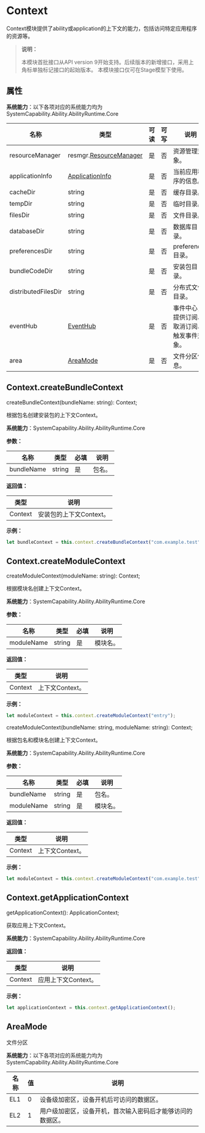 # Context

Context模块提供了ability或application的上下文的能力，包括访问特定应用程序的资源等。

> **说明：**
>
> 本模块首批接口从API version 9开始支持。后续版本的新增接口，采用上角标单独标记接口的起始版本。
> 本模块接口仅可在Stage模型下使用。

## 属性

**系统能力**：以下各项对应的系统能力均为SystemCapability.Ability.AbilityRuntime.Core

| 名称          | 类型     | 可读   | 可写   | 说明      |
| ----------- | ------ | ---- | ---- | ------- |
| resourceManager     | resmgr.[ResourceManager](js-apis-resource-manager.md) | 是    | 否    | 资源管理对象。   |
| applicationInfo | [ApplicationInfo](js-apis-bundle-ApplicationInfo.md) | 是    | 否    | 当前应用程序的信息。 |
| cacheDir | string | 是    | 否    | 缓存目录。 |
| tempDir | string | 是    | 否    | 临时目录。 |
| filesDir | string | 是    | 否    | 文件目录。 |
| databaseDir | string | 是    | 否    | 数据库目录。 |
| preferencesDir | string | 是    | 否    | preferences目录。 |
| bundleCodeDir | string | 是    | 否    | 安装包目录。 |
| distributedFilesDir | string | 是    | 否    | 分布式文件目录。 |
| eventHub | [EventHub](js-apis-inner-application-eventHub.md) | 是    | 否    | 事件中心，提供订阅、取消订阅、触发事件对象。 |
| area | [AreaMode](#areamode) | 是    | 否    | 文件分区信息。 |


## Context.createBundleContext

createBundleContext(bundleName: string): Context;

根据包名创建安装包的上下文Context。

**系统能力**：SystemCapability.Ability.AbilityRuntime.Core

**参数：**

| 名称       | 类型                     | 必填   | 说明            |
| -------- | ---------------------- | ---- | ------------- |
| bundleName | string | 是    | 包名。 |

**返回值：**

| 类型 | 说明 |
| -------- | -------- |
| Context | 安装包的上下文Context。 |

**示例：**

```ts
let bundleContext = this.context.createBundleContext("com.example.test");
```

## Context.createModuleContext

createModuleContext(moduleName: string): Context;

根据模块名创建上下文Context。

**系统能力**：SystemCapability.Ability.AbilityRuntime.Core

**参数：**

| 名称       | 类型                     | 必填   | 说明            |
| -------- | ---------------------- | ---- | ------------- |
| moduleName | string | 是    | 模块名。 |

**返回值：**

| 类型 | 说明 |
| -------- | -------- |
| Context | 上下文Context。 |

**示例：**

```ts
let moduleContext = this.context.createModuleContext("entry");
```

createModuleContext(bundleName: string, moduleName: string): Context;

根据包名和模块名创建上下文Context。

**系统能力**：SystemCapability.Ability.AbilityRuntime.Core

**参数：**

| 名称       | 类型                     | 必填   | 说明            |
| -------- | ---------------------- | ---- | ------------- |
| bundleName | string | 是    | 包名。 |
| moduleName | string | 是    | 模块名。 |

**返回值：**

| 类型 | 说明 |
| -------- | -------- |
| Context | 上下文Context。 |

**示例：**

```ts
let moduleContext = this.context.createModuleContext("com.example.test", "entry");
```

## Context.getApplicationContext

getApplicationContext(): ApplicationContext;

获取应用上下文Context。

**系统能力**：SystemCapability.Ability.AbilityRuntime.Core

**返回值：**

| 类型 | 说明 |
| -------- | -------- |
| Context | 应用上下文Context。 |

**示例：**

```ts
let applicationContext = this.context.getApplicationContext();
```

## AreaMode

文件分区

**系统能力**：以下各项对应的系统能力均为SystemCapability.Ability.AbilityRuntime.Core

| 名称 | 值 | 说明 |
| -------- | -------- | -------- |
| EL1 | 0 | 设备级加密区，设备开机后可访问的数据区。 |
| EL2 | 1 | 用户级加密区，设备开机，首次输入密码后才能够访问的数据区。 |
